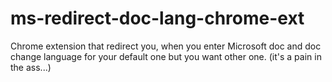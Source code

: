 # ms-redirect-doc-lang-chrome-ext
Chrome extension that redirect you, when you enter Microsoft doc and doc change language for your default one but you want other one. (it's a pain in the ass...)
